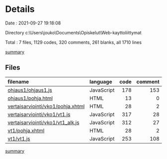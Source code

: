 # Details

Date : 2021-09-27 19:18:08

Directory c:\Users\jouko\Documents\Opiskelut\Web-kayttoliittymat

Total : 7 files,  1129 codes, 320 comments, 261 blanks, all 1710 lines

[summary](results.md)

## Files
| filename | language | code | comment | blank | total |
| :--- | :--- | ---: | ---: | ---: | ---: |
| [ohjaus1/ohjaus1.js](/ohjaus1/ohjaus1.js) | JavaScript | 178 | 153 | 67 | 398 |
| [ohjaus1/pohja.html](/ohjaus1/pohja.html) | HTML | 13 | 0 | 0 | 13 |
| [vertaisarviointi/vko1/pohja.xhtml](/vertaisarviointi/vko1/pohja.xhtml) | HTML | 28 | 2 | 2 | 32 |
| [vertaisarviointi/vko1/vt1.js](/vertaisarviointi/vko1/vt1.js) | JavaScript | 317 | 28 | 59 | 404 |
| [vertaisarviointi/vko1/vt1_alk.js](/vertaisarviointi/vko1/vt1_alk.js) | JavaScript | 312 | 27 | 55 | 394 |
| [vt1/pohja.xhtml](/vt1/pohja.xhtml) | HTML | 28 | 2 | 2 | 32 |
| [vt1/vt1.js](/vt1/vt1.js) | JavaScript | 253 | 108 | 76 | 437 |

[summary](results.md)